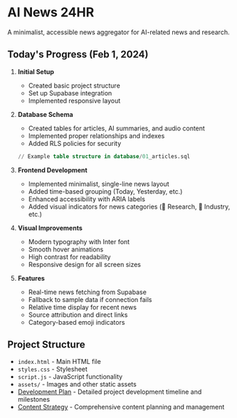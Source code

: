 # AI News 24HR

A minimalist, accessible news aggregator for AI-related news and research.

## Today's Progress (Feb 1, 2024)

1. **Initial Setup**
   - Created basic project structure
   - Set up Supabase integration
   - Implemented responsive layout

2. **Database Schema**
   - Created tables for articles, AI summaries, and audio content
   - Implemented proper relationships and indexes
   - Added RLS policies for security
   ```sql
   // Example table structure in database/01_articles.sql
   ```

3. **Frontend Development**
   - Implemented minimalist, single-line news layout
   - Added time-based grouping (Today, Yesterday, etc.)
   - Enhanced accessibility with ARIA labels
   - Added visual indicators for news categories (🔬 Research, 🏢 Industry, etc.)

4. **Visual Improvements**
   - Modern typography with Inter font
   - Smooth hover animations
   - High contrast for readability
   - Responsive design for all screen sizes

5. **Features**
   - Real-time news fetching from Supabase
   - Fallback to sample data if connection fails
   - Relative time display for recent news
   - Source attribution and direct links
   - Category-based emoji indicators

## Project Structure

- `index.html` - Main HTML file
- `styles.css` - Stylesheet
- `script.js` - JavaScript functionality
- `assets/` - Images and other static assets
- [Development Plan](DEVELOPMENT_PLAN.md) - Detailed project development timeline and milestones
- [Content Strategy](CONTENT_STRATEGY.md) - Comprehensive content planning and management 